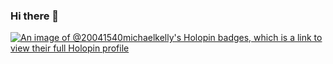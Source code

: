 ### Hi there 👋

[![An image of @20041540michaelkelly's Holopin badges, which is a link to view their full Holopin profile](https://holopin.me/20041540michaelkelly)](https://holopin.io/@20041540michaelkelly)


<!--
**20041540MichaelKelly/20041540MichaelKelly** is a ✨ _special_ ✨ repository because its `README.md` (this file) appears on your GitHub profile.

Here are some ideas to get you started:


- 🔭 I’m currently working on ...
- 🌱 I’m currently learning ...
- 👯 I’m looking to collaborate on ...
- 🤔 I’m looking for help with ...
- 💬 Ask me about ...
- 📫 How to reach me: ...
- 😄 Pronouns: ...
- ⚡ Fun fact: ...
-->
